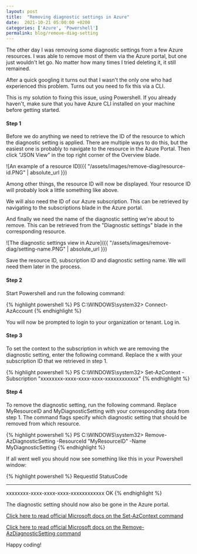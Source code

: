 ```yaml
---
layout: post
title:  "Removing diagnostic settings in Azure"
date:  2021-10-21 05:00:00 +0200
categories: ['Azure', 'Powershell']
permalink: blog/remove-diag-setting
---
```


The other day I was removing some diagnostic settings from a few Azure resources. I was able to remove most of them via the Azure portal,
but one just wouldn't let go. No matter how many times I tried deleting it, it still remained.

After a quick googling it turns out that I wasn't the only one who had experienced this problem. Turns out you need to fix this via a CLI.

This is my solution to fixing this issue, using Powershell. If you already haven't, make sure that you have Azure CLI installed on your machine before getting started.

<h4>Step 1</h4>

Before we do anything we need to retrieve the ID of the resource to which the diagnostic setting is applied. There are multiple ways to do this,
but the easiest one is probably to navigate to the resource in the Azure Portal. Then click "JSON View" in the top right corner of the Overview blade.

![An example of a resource ID]({{ "/assets/images/remove-diag/resource-id.PNG" | absolute_url }})

Among other things, the resource ID will now be displayed. Your resource ID will probably look a little something like above.

We will also need the ID of our Azure subscription. This can be retrieved by navigating to the subscriptions blade in the Azure portal.

And finally we need the name of the diagnostic setting we're about to remove. This can be retrieved from the "Diagnostic settings" blade in the corresponding resource.

![The diagnostic settings view in Azure]({{ "/assets/images/remove-diag/setting-name.PNG" | absolute_url }})

Save the resource ID, subscription ID and diagnostic setting name. We will need them later in the process. 

<h4>Step 2</h4>

Start Powershell and run the following command:

{% highlight powershell %}
PS C:\WINDOWS\system32> Connect-AzAccount
{% endhighlight %}

You will now be prompted to login to your organization or tenant. Log in.

<h4>Step 3</h4>

To set the context to the subscription in which we are removing the diagnostic setting, enter the following command. Replace the x with your subscription ID that we retrieved in step 1.

{% highlight powershell %}
PS C:\WINDOWS\system32> Set-AzContext -Subscription "xxxxxxxx-xxxx-xxxx-xxxx-xxxxxxxxxxxx"
{% endhighlight %}

<h4>Step 4</h4>

To remove the diagnostic setting, run the following command. Replace MyResourceID and MyDiagnosticSetting with your corresponding data from step 1.
The command flags specify which diagnostic setting that should be removed from which resource.

{% highlight powershell %}
PS C:\WINDOWS\system32> Remove-AzDiagnosticSetting -ResourceId "MyResourceID" -Name MyDiagnosticSetting
{% endhighlight %}

If all went well you should now see something like this in your Powershell window:

{% highlight powershell %}
RequestId                            StatusCode
---------                            ----------
xxxxxxxx-xxxx-xxxx-xxxx-xxxxxxxxxxxx         OK
{% endhighlight %}

The diagnostic setting should now also be gone in the Azure portal.

[Click here to read official Microsoft docs on the Set-AzContext command][setcontext-link]


[Click here to read official Microsoft docs on the Remove-AzDiagnosticSetting command][azdiag-link]

Happy coding!

[azdiag-link]: https://docs.microsoft.com/en-us/powershell/module/az.monitor/remove-azdiagnosticsetting?view=azps-6.5.0
[setcontext-link]:https://docs.microsoft.com/en-us/powershell/module/az.accounts/Set-AzContext?view=azps-6.5.0
